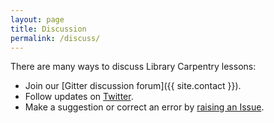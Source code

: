 ```yaml
---
layout: page
title: Discussion
permalink: /discuss/
---
```

There are many ways to discuss Library Carpentry lessons:

- Join our [Gitter discussion forum]({{ site.contact }}).
- Follow updates on [Twitter](https://twitter.com/LibCarpentry).
- Make a suggestion or correct an error by [raising an Issue](https://github.com/data-lessons/library-sql/issues).
